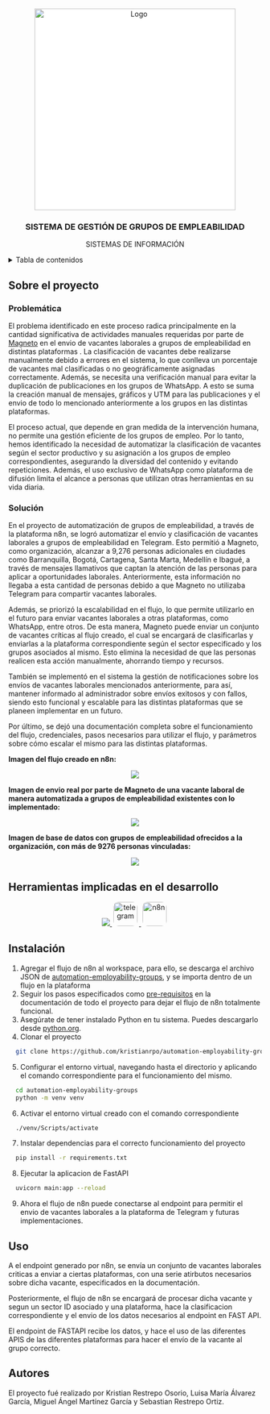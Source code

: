 <a id="readme-top"></a>

<!-- PROJECT LOGO -->
<br />
<div align="center">
  <a href="https://github.com/othneildrew/Best-README-Template">
    <img src="https://static.magneto365.com/lib/assets/cef805bdf449b93b.svg" alt="Logo" style = "background-color:white" width = "400px">
  </a>

  <h3 align="center">SISTEMA DE GESTIÓN DE GRUPOS DE EMPLEABILIDAD</h3>
  <p>SISTEMAS DE INFORMACIÓN</p>
</div>


<!-- TABLE OF CONTENTS -->
<details>
  <summary>Tabla de contenidos</summary>
  <ol>
    <li><a href="#sobre-el-proyecto">Sobre el proyecto</a></li>
    <li><a href="#herramientas-con-las-que-se-desarrolló">Herramientas con las que se desarrolló</a></li>
    <li><a href="#instalación">Instalación</a></li>
    <li><a href="#uso">Uso</a></li>
    <li><a href="#autores">Autores</a></li>
    <li><a href="#reconocimientos">Reconocimientos</a></li>
  </ol>
</details>


## Sobre el proyecto
### Problemática

El problema identificado en este proceso radica principalmente en la cantidad significativa de actividades manuales requeridas por parte de [Magneto](https://www.magneto365.com/es) en el envio de vacantes laborales a grupos de empleabilidad en distintas plataformas . La clasificación de vacantes debe realizarse manualmente debido a errores en el sistema, lo que conlleva un porcentaje de vacantes mal clasificadas o no geográficamente asignadas correctamente. Además, se necesita una verificación manual para evitar la duplicación de publicaciones en los grupos de WhatsApp. A esto se suma la creación manual de mensajes, gráficos y UTM para las publicaciones y el envio de todo lo mencionado anteriormente a los grupos en las distintas plataformas.

El proceso actual, que depende en gran medida de la intervención humana, no permite una gestión eficiente de los grupos de empleo. Por lo tanto, hemos identificado la necesidad de automatizar la clasificación de vacantes según el sector productivo y su asignación a los grupos de empleo correspondientes, asegurando la diversidad del contenido y evitando repeticiones. Además, el uso exclusivo de WhatsApp como plataforma de difusión limita el alcance a personas que utilizan otras herramientas en su vida diaria.

### Solución
En el proyecto de automatización de grupos de empleabilidad, a través de la plataforma n8n, se logró automatizar el envío y clasificación de vacantes laborales a grupos de empleabilidad en Telegram. Esto permitió a Magneto, como organización, alcanzar a 9,276 personas adicionales en ciudades como Barranquilla, Bogotá, Cartagena, Santa Marta, Medellín e Ibagué, a través de mensajes llamativos que captan la atención de las personas para aplicar a oportunidades laborales. Anteriormente, esta información no llegaba a esta cantidad de personas debido a que Magneto no utilizaba Telegram para compartir vacantes laborales.

Además, se priorizó la escalabilidad en el flujo, lo que permite utilizarlo en el futuro para enviar vacantes laborales a otras plataformas, como WhatsApp, entre otros. De esta manera, Magneto puede enviar un conjunto de vacantes críticas al flujo creado, el cual se encargará de clasificarlas y enviarlas a la plataforma correspondiente según el sector especificado y los grupos asociados al mismo. Esto elimina la necesidad de que las personas realicen esta acción manualmente, ahorrando tiempo y recursos.

También se implementó en el sistema la gestión de notificaciones sobre los envíos de vacantes laborales mencionados anteriormente, para así, mantener informado al administrador sobre envíos exitosos y con fallos, siendo esto funcional y escalable para las distintas plataformas que se planeen implementar en un futuro.

Por último, se dejó una documentación completa sobre el funcionamiento del flujo, credenciales,  pasos necesarios para utilizar el flujo, y parámetros sobre cómo escalar el mismo para las distintas plataformas.



**Imagen del flujo creado en n8n:**
<div align = "center">
  <img src = "https://i.imgur.com/bTF9TqI.png"/> 
</div>

**Imagen de envio real por parte de Magneto de una vacante laboral de manera automatizada a grupos de empleabilidad existentes con lo implementado:**
<div align = "center">
  <img src = "https://i.imgur.com/Uzpdv8h.png"/> 
</div>

**Imagen de base de datos con grupos de empleabilidad ofrecidos a la organización, con más de 9276 personas vinculadas:**
<div align = "center">
  <img src = "https://i.imgur.com/0a7eOZE.png"/> 
</div>


## Herramientas implicadas en el desarrollo
<p align="center">
  <a href="https://skillicons.dev">
    <img src="https://skillicons.dev/icons?i=python,fastapi,github,git" />
    <img src = "https://img.godotassetlibrary.com/K_2VqYVfAzYw-kw2ZOukZlCF6_GT9-8phSzRgYpY6QE/rs:fit:1920:1080:0/g:no/aHR0cHM6Ly91cGxvYWQud2lraW1lZGlhLm9yZy93aWtpcGVkaWEvY29tbW9ucy84LzgyL1RlbGVncmFtX2xvZ28uc3Zn.webp" width = 48px style = "border-radius:10px;margin-inline:3px" alt = "telegram"/>
    <img src = "https://avatars.githubusercontent.com/u/45487711?s=200&v=4" width = 48px style = "border-radius:10px;margin-inline:3px" alt = "n8n"/>
  </a>
</p>

## Instalación
1. Agregar el flujo de n8n al workspace, para ello, se descarga el archivo JSON de [automation-employability-groups](https://github.com/kristianrpo/automation-employability-groups/blob/main/n8n/automation_employability_groups_RPA.json), y se importa dentro de un flujo en la plataforma
2. Seguir los pasos especificados como [pre-requisitos](https://github.com/kristianrpo/automation-employability-groups/blob/main/docs/Documentation.md#pre-requisitos-para-funcionamiento) en la documentación de todo el proyecto para dejar el flujo de n8n totalmente funcional.
3. Asegúrate de tener instalado Python en tu sistema. Puedes descargarlo desde [python.org](https://www.python.org/downloads/).
4. Clonar el proyecto 
```bash
  git clone https://github.com/kristianrpo/automation-employability-groups.git
```
5. Configurar el entorno virtual, navegando hasta el directorio y aplicando el comando correspondiente para el funcionamiento del mismo.
```bash
  cd automation-employability-groups
  python -m venv venv 
```
6. Activar el entorno virtual creado con el comando correspondiente
```bash
  ./venv/Scripts/activate
```
7. Instalar dependencias para el correcto funcionamiento del proyecto
```bash
  pip install -r requirements.txt
```
8. Ejecutar la aplicacion de FastAPI
```bash
  uvicorn main:app --reload
```
9. Ahora el flujo de n8n puede conectarse al endpoint para permitir el envio de vacantes laborales a la plataforma de Telegram y futuras implementaciones.
## Uso
A el endpoint generado por n8n, se envía un conjunto de vacantes laborales criticas a enviar a ciertas plataformas, con una serie atirbutos necesarios sobre dicha vacante, especificados en la documentación.

Posteriormente, el flujo de n8n se encargará de procesar dicha vacante y segun un sector ID asociado y una plataforma, hace la clasificacion correspondiente y el envio de los datos necesarios al endpoint en FAST API.

El endpoint de FASTAPI recibe los datos, y hace el uso de las diferentes APIS de las diferentes plataformas para hacer el envío de la vacante al grupo correcto.

## Autores
El proyecto fué realizado por Kristian Restrepo Osorio, Luisa María Álvarez García, Miguel Ángel Martínez García y Sebastian Restrepo Ortiz.
